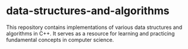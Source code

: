 # data-structures-and-algorithms
This repository contains implementations of various data structures and algorithms in C++. It serves as a resource for learning and practicing fundamental concepts in computer science. 

